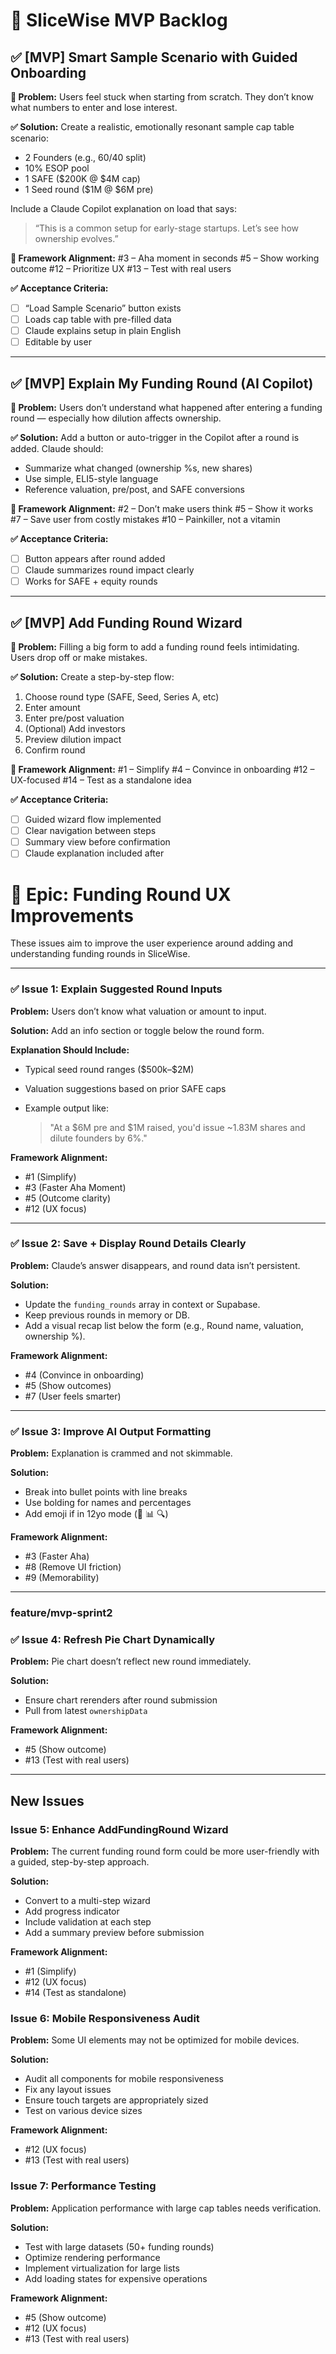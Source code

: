 # 🧾 SliceWise MVP Backlog

## ✅ \[MVP] Smart Sample Scenario with Guided Onboarding

**📌 Problem:**
Users feel stuck when starting from scratch. They don’t know what numbers to enter and lose interest.

**✅ Solution:**
Create a realistic, emotionally resonant sample cap table scenario:

* 2 Founders (e.g., 60/40 split)
* 10% ESOP pool
* 1 SAFE (\$200K @ \$4M cap)
* 1 Seed round (\$1M @ \$6M pre)

Include a Claude Copilot explanation on load that says:

> “This is a common setup for early-stage startups. Let’s see how ownership evolves.”

**🎯 Framework Alignment:**
\#3 – Aha moment in seconds
\#5 – Show working outcome
\#12 – Prioritize UX
\#13 – Test with real users

**✅ Acceptance Criteria:**

* [ ] “Load Sample Scenario” button exists
* [ ] Loads cap table with pre-filled data
* [ ] Claude explains setup in plain English
* [ ] Editable by user

---

## ✅ \[MVP] Explain My Funding Round (AI Copilot)

**📌 Problem:**
Users don’t understand what happened after entering a funding round — especially how dilution affects ownership.

**✅ Solution:**
Add a button or auto-trigger in the Copilot after a round is added. Claude should:

* Summarize what changed (ownership %s, new shares)
* Use simple, ELI5-style language
* Reference valuation, pre/post, and SAFE conversions

**🎯 Framework Alignment:**
\#2 – Don’t make users think
\#5 – Show it works
\#7 – Save user from costly mistakes
\#10 – Painkiller, not a vitamin

**✅ Acceptance Criteria:**

* [ ] Button appears after round added
* [ ] Claude summarizes round impact clearly
* [ ] Works for SAFE + equity rounds

---

## ✅ \[MVP] Add Funding Round Wizard

**📌 Problem:**
Filling a big form to add a funding round feels intimidating. Users drop off or make mistakes.

**✅ Solution:**
Create a step-by-step flow:

1. Choose round type (SAFE, Seed, Series A, etc)
2. Enter amount
3. Enter pre/post valuation
4. (Optional) Add investors
5. Preview dilution impact
6. Confirm round

**🎯 Framework Alignment:**
\#1 – Simplify
\#4 – Convince in onboarding
\#12 – UX-focused
\#14 – Test as a standalone idea

**✅ Acceptance Criteria:**

* [ ] Guided wizard flow implemented
* [ ] Clear navigation between steps
* [ ] Summary view before confirmation
* [ ] Claude explanation included after

# 🧾 Epic: Funding Round UX Improvements

These issues aim to improve the user experience around adding and understanding funding rounds in SliceWise.

---

### ✅ Issue 1: Explain Suggested Round Inputs

**Problem:** Users don’t know what valuation or amount to input.

**Solution:** Add an info section or toggle below the round form.

**Explanation Should Include:**

* Typical seed round ranges (\$500k–\$2M)
* Valuation suggestions based on prior SAFE caps
* Example output like:

  > "At a \$6M pre and \$1M raised, you'd issue \~1.83M shares and dilute founders by 6%."

**Framework Alignment:**

* \#1 (Simplify)
* \#3 (Faster Aha Moment)
* \#5 (Outcome clarity)
* \#12 (UX focus)

---

### ✅ Issue 2: Save + Display Round Details Clearly

**Problem:** Claude’s answer disappears, and round data isn’t persistent.

**Solution:**

* Update the `funding_rounds` array in context or Supabase.
* Keep previous rounds in memory or DB.
* Add a visual recap list below the form (e.g., Round name, valuation, ownership %).

**Framework Alignment:**

* \#4 (Convince in onboarding)
* \#5 (Show outcomes)
* \#7 (User feels smarter)

---

### ✅ Issue 3: Improve AI Output Formatting

**Problem:** Explanation is crammed and not skimmable.

**Solution:**

* Break into bullet points with line breaks
* Use bolding for names and percentages
* Add emoji if in 12yo mode (🎯 📊 🔍)

**Framework Alignment:**

* \#3 (Faster Aha)
* \#8 (Remove UI friction)
* \#9 (Memorability)

---
### feature/mvp-sprint2

### ✅ Issue 4: Refresh Pie Chart Dynamically

**Problem:** Pie chart doesn’t reflect new round immediately.

**Solution:**

* Ensure chart rerenders after round submission
* Pull from latest `ownershipData`

**Framework Alignment:**

* \#5 (Show outcome)
* \#13 (Test with real users)

---

## New Issues

### Issue 5: Enhance AddFundingRound Wizard

**Problem:** The current funding round form could be more user-friendly with a guided, step-by-step approach.

**Solution:**
- Convert to a multi-step wizard
- Add progress indicator
- Include validation at each step
- Add a summary preview before submission

**Framework Alignment:**
- \#1 (Simplify)
- \#12 (UX focus)
- \#14 (Test as standalone)

### Issue 6: Mobile Responsiveness Audit

**Problem:** Some UI elements may not be optimized for mobile devices.

**Solution:**
- Audit all components for mobile responsiveness
- Fix any layout issues
- Ensure touch targets are appropriately sized
- Test on various device sizes

**Framework Alignment:**
- \#12 (UX focus)
- \#13 (Test with real users)

### Issue 7: Performance Testing

**Problem:** Application performance with large cap tables needs verification.

**Solution:**
- Test with large datasets (50+ funding rounds)
- Optimize rendering performance
- Implement virtualization for large lists
- Add loading states for expensive operations

**Framework Alignment:**
- \#5 (Show outcome)
- \#12 (UX focus)
- \#13 (Test with real users)
